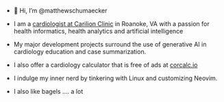 - 👋 Hi, I’m @matthewschumaecker
  
- I am a <a href="https://www.carilionclinic.org/providers/matthew-m-schumaecker-md">cardiologist at Carilion Clinic</a> in Roanoke, VA with a passion for health informatics, health analytics and artificial intelligence
- My major development projects surround the use of generative AI in cardiology education and case summarization.
- I also offer a cardiology calculator that is free of ads at <a href="https://corcalc.io">corcalc.io</a>
- I indulge my inner nerd by tinkering with Linux and customizing Neovim.
  
- I also like bagels .... a lot
